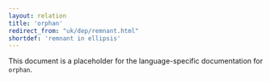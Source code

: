 ```yaml
---
layout: relation
title: 'orphan'
redirect_from: "uk/dep/remnant.html"
shortdef: 'remnant in ellipsis'
---
```


This document is a placeholder for the language-specific documentation
for `orphan`.
